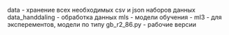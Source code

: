 data - хранение всех необходимых csv и json наборов данных
data_handdaling - обработка данных
mls - модели обучения - ml3 - для эксперементов, модели по типу gb_r2_86.py - рабочие версии
